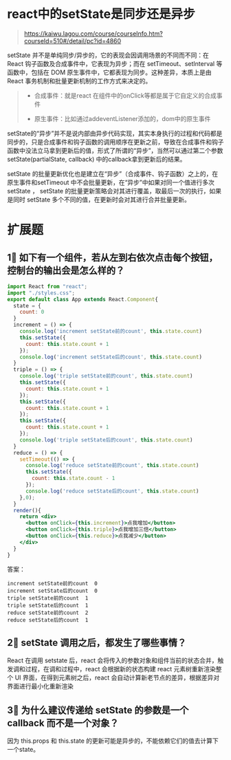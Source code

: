 # react中的setState是同步还是异步

> https://kaiwu.lagou.com/course/courseInfo.htm?courseId=510#/detail/pc?id=4860

setState 并不是单纯同步/异步的，它的表现会因调用场景的不同而不同：在 React 钩子函数及合成事件中，它表现为异步；而在 setTimeout、setInterval 等函数中，包括在 DOM 原生事件中，它都表现为同步。这种差异，本质上是由 React 事务机制和批量更新机制的工作方式来决定的。

> - 合成事件：就是react 在组件中的onClick等都是属于它自定义的合成事件
>
> - 原生事件：比如通过addeventListener添加的，dom中的原生事件

setState的“异步”并不是说内部由异步代码实现，其实本身执行的过程和代码都是同步的，只是合成事件和钩子函数的调用顺序在更新之前，导致在合成事件和钩子函数中没法立马拿到更新后的值，形式了所谓的“异步”，当然可以通过第二个参数 setState(partialState, callback) 中的callback拿到更新后的结果。

setState 的批量更新优化也是建立在“异步”（合成事件、钩子函数）之上的，在原生事件和setTimeout 中不会批量更新，在“异步”中如果对同一个值进行多次 setState ， setState 的批量更新策略会对其进行覆盖，取最后一次的执行，如果是同时 setState 多个不同的值，在更新时会对其进行合并批量更新。

# 扩展题

## 1⃣️ 如下有一个组件，若从左到右依次点击每个按钮，控制台的输出会是怎么样的？

```jsx
import React from "react";
import "./styles.css";
export default class App extends React.Component{
  state = {
    count: 0
  }
  increment = () => {
    console.log('increment setState前的count', this.state.count)
    this.setState({
      count: this.state.count + 1
    });
    console.log('increment setState后的count', this.state.count)
  }
  triple = () => {
    console.log('triple setState前的count', this.state.count)
    this.setState({
      count: this.state.count + 1
    });
    this.setState({
      count: this.state.count + 1
    });
    this.setState({
      count: this.state.count + 1
    });
    console.log('triple setState后的count', this.state.count)
  }
  reduce = () => {
    setTimeout(() => {
      console.log('reduce setState前的count', this.state.count)
      this.setState({
        count: this.state.count - 1
      });
      console.log('reduce setState后的count', this.state.count)
    },0);
  }
  render(){
    return <div>
      <button onClick={this.increment}>点我增加</button>
      <button onClick={this.triple}>点我增加三倍</button>
      <button onClick={this.reduce}>点我减少</button>
    </div>
  }
}
```

答案：

```
increment setState前的count  0
increment setState后的count  0
triple setState前的count  1
triple setState后的count  1
reduce setState前的count  2
reduce setState后的count  1
```

## 2⃣️ setState 调用之后，都发生了哪些事情？

React 在调用 setstate 后，react 会将传入的参数对象和组件当前的状态合并，触发调和过程，在调和过程中，react 会根据新的状态构建 react 元素树重新渲染整个 UI 界面，在得到元素树之后，react 会自动计算新老节点的差异，根据差异对界面进行最小化重新渲染

## 3⃣️ 为什么建议传递给 setState 的参数是一个 callback 而不是一个对象？

因为 this.props 和 this.state 的更新可能是异步的，不能依赖它们的值去计算下一个state。
